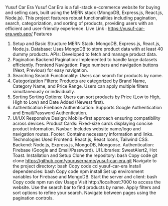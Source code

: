 Yusuf Car Era
Yusuf Car Era is a full-stack e-commerce website for buying and selling cars, built using the MERN stack (MongoDB, Express.js, React.js, Node.js). This project features robust functionalities including pagination, search, categorization, and sorting of products, providing users with an efficient and user-friendly experience.
Live Link   : https://yusuf-car-era.web.app/
Features
1. Setup and Basic Structure
MERN Stack: MongoDB, Express.js, React.js, Node.js.
Database: Uses MongoDB to store product data with at least 40 dummy products.
APIs: Developed to fetch and manage product data.
2. Pagination
Backend Pagination: Implemented to handle large datasets efficiently.
Frontend Navigation: Page numbers and navigation buttons (Next, Previous) for easy navigation.
3. Searching
Search Functionality: Users can search for products by name.
4. Categorization
Filters: Products are categorized by Brand Name, Category Name, and Price Range. Users can apply multiple filters simultaneously or individually.
5. Sorting
Sorting Options: Users can sort products by Price (Low to High, High to Low) and Date Added (Newest first).
6. Authentication
Firebase Authentication: Supports Google Authentication and Email/Password Authentication.
7. UI/UX
Responsive Design: Mobile-first approach ensuring compatibility across devices.
Product Cards: Fixed-size cards displaying concise product information.
Navbar: Includes website name/logo and navigation routes.
Footer: Contains necessary information and links.
Technologies Used
Frontend: React.js, React Icons, Tailwind CSS.
Backend: Node.js, Express.js, MongoDB, Mongoose.
Authentication: Firebase (Google and Email/Password).
UI Libraries: SweetAlert2, Hot Toast.
Installation and Setup
Clone the repository:
bash
Copy code
git clone https://github.com/yourusername/yusuf-car-era.git
Navigate to the project directory:
bash
Copy code
cd yusuf-car-era
Install dependencies:
bash
Copy code
npm install
Set up environment variables for Firebase and MongoDB.
Start the server and client:
bash
Copy code
npm run dev
Usage
Visit http://localhost:7000 to access the website.
Use the search bar to find products by name.
Apply filters and sort options to refine your search.
Navigate between pages using the pagination controls.
